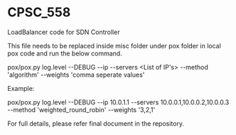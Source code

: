 # CPSC_558

LoadBalancer code for SDN Controller

This file needs to be replaced inside misc folder under pox folder in local pox code and run the below command.

pox/pox.py log.level --DEBUG --ip <SERVER IP> --servers <List of IP's> --method 'algorithm' --weights 'comma seperate values'

Example:

pox/pox.py log.level --DEBUG --ip 10.0.1.1 --servers 10.0.0.1,10.0.0.2,10.0.0.3 --method 'weighted_round_robin' --weights '3,2,1'

For full details, please refer final document in the repository.
